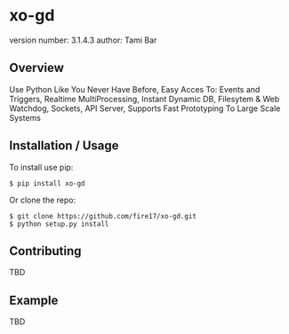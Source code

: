 xo-gd
===============================

version number: 3.1.4.3
author: Tami Bar

Overview
--------

Use Python Like You Never Have Before, Easy Acces To: Events and Triggers, Realtime MultiProcessing, Instant Dynamic DB, Filesytem & Web Watchdog, Sockets, API Server, Supports Fast Prototyping To Large Scale Systems

Installation / Usage
--------------------

To install use pip:

    $ pip install xo-gd


Or clone the repo:

    $ git clone https://github.com/fire17/xo-gd.git
    $ python setup.py install

Contributing
------------

TBD

Example
-------

TBD
